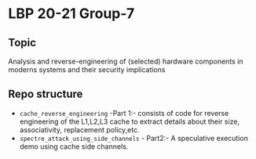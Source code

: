 # LBP 20-21 Group-7

## Topic
Analysis and reverse-engineering of (selected) hardware components in moderns systems and their security implications

## Repo structure 

- `cache_reverse_engineering` -Part 1:- consists of code for reverse engineering of the L1,L2,L3 cache to extract details about their size, associativity, replacement policy,etc.
- `spectre_attack_using_side_channels` - Part2:- A speculative execution demo using cache side channels.
